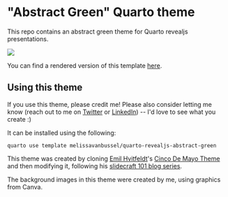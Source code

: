 # "Abstract Green" Quarto theme

This repo contains an abstract green theme for Quarto revealjs presentations.

![](demo.gif)

You can find a rendered version of this template [here](https://melissavanbussel.quarto.pub/quarto-revealjs-abstract-green/).

## Using this theme

If you use this theme, please credit me! Please also consider letting me know (reach out to me on [Twitter](https://twitter.com/melvanbussel) or [LinkedIn](https://www.linkedin.com/in/melissavanbussel/)) -- I'd love to see what you create :)

It can be installed using the following:

```
quarto use template melissavanbussel/quarto-revealjs-abstract-green
```

This theme was created by cloning [Emil Hvitfeldt](https://www.emilhvitfeldt.com/)'s [Cinco De Mayo Theme](https://github.com/EmilHvitfeldt/quarto-revealjs-cinco-de-mayo/tree/main) and then modifying it, following his [slidecraft 101 blog series](https://www.emilhvitfeldt.com/post/slidecraft-scss-themes/).

The background images in this theme were created by me, using graphics from Canva.
